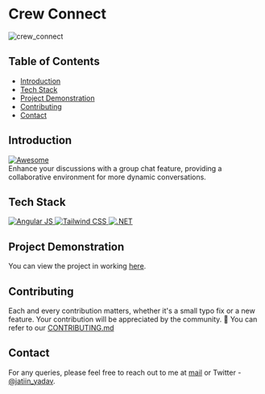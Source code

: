 # Crew Connect
![crew_connect](https://github.com/jatiinyadav/Crew-Connect/assets/73248007/8a291b1e-6552-446a-8840-e43ff6933f61)

## Table of Contents
- [Introduction](#introduction)
- [Tech Stack](#tech-stack)
- [Project Demonstration](#project-demonstration)
- [Contributing](#contributing)
- [Contact](#contact)

## Introduction
<a href="https://awesome.re" target="_blank" rel="noopener noreferrer">
  <img src="https://awesome.re/badge.svg" alt="Awesome" />
</a> <br>
Enhance your discussions with a group chat feature, providing a collaborative environment for more dynamic conversations.
 
## Tech Stack
<a href="/" target="_blank" rel="noopener noreferrer">
  <img src="https://img.shields.io/badge/angular-%23DD0031.svg?style=for-the-badge&logo=angular&logoColor=white" alt="Angular JS" />
</a>

<a href="/" target="_blank" rel="noopener noreferrer">
  <img src="https://img.shields.io/badge/tailwindcss-%2338B2AC.svg?style=for-the-badge&logo=tailwind-css&logoColor=white" alt="Tailwind CSS" />
</a>

<a href="/" target="_blank" rel="noopener noreferrer">
  <img src="https://img.shields.io/badge/.NET-5C2D91?style=for-the-badge&logo=.net&logoColor=white" alt=".NET" />
</a>

## Project Demonstration
You can view the project in working [here](https://www.loom.com/share/f185afbdd6e347ba80a8d85c6af78dd9?sid=32fa8e44-ee1f-44f8-89c6-26a0de87b8c1).

## Contributing
Each and every contribution matters, whether it's a small typo fix or a new feature. Your contribution will be appreciated by the community. 🤗
You can refer to our [CONTRIBUTING.md](https://github.com/jatiinyadav/Crew-Connect/blob/master/CONTRIBUTING.md)

## Contact
For any queries, please feel free to reach out to me at [mail](mailto:jatin27yadav@gmail.com) or Twitter - [@jatiin_yadav](https://twitter.com/jatiin_yadav).
